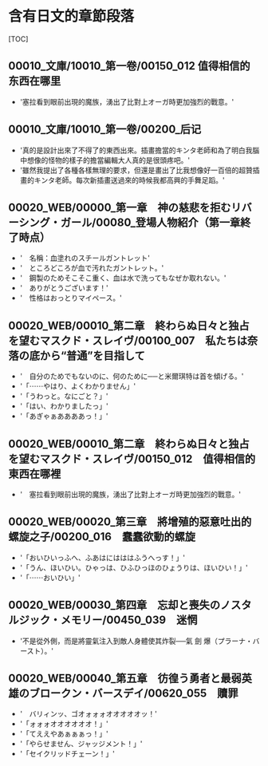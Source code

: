 # 含有日文的章節段落

[TOC]

## 00010_文庫/10010_第一卷/00150_012 值得相信的东西在哪里

- '塞拉看到眼前出現的魔族，湧出了比對上オーガ時更加強烈的戰意。'


## 00010_文庫/10010_第一卷/00200_后记

- '真的是設計出來了不得了的東西出來。插畫擔當的キンタ老師和為了明白我腦中想像的怪物的樣子的擔當編輯大人真的是很頭疼吧。'
- '雖然我提出了各種各樣無理的要求，但還是畫出了比我想像好一百倍的超贊插畫的キンタ老師。每次新插畫送過來的時候我都高興的手舞足蹈。'


## 00020_WEB/00000_第一章　神の慈悲を拒むリバーシング・ガール/00080_登場人物紹介（第一章終了時点）

- '　名稱：血塗れのスチールガントレット'
- '　ところどころが血で汚れたガントレット。'
- '　鋼製のためそこそこ重く、血は水で洗ってもなぜか取れない。'
- '　ありがとうございます！'
- '　性格はおっとりマイペース。'


## 00020_WEB/00010_第二章　終わらぬ日々と独占を望むマスクド・スレイヴ/00100_007　私たちは奈落の底から“普通”を目指して

- '　自分のためでもないのに、何のために──と米爾琪特は首を傾げる。'
- '「⋯⋯やはり、よくわかりません」'
- '「うわっと。なにごと？」'
- '「はい、わかりましたっ」'
- '「あぎゃぁああああっ！」'


## 00020_WEB/00010_第二章　終わらぬ日々と独占を望むマスクド・スレイヴ/00150_012　值得相信的東西在哪裡

- '　塞拉看到眼前出現的魔族，湧出了比對上オーガ時更加強烈的戰意。'


## 00020_WEB/00020_第三章　將增殖的惡意吐出的螺旋之子/00200_016　蠢蠢欲動的螺旋

- '「おいひいっふへ、ふあはにはははふうへっす！」'
- '「うん、ほいひい。ひゃっは、ひふひっほのひょうりは、ほいひい！」'
- '「⋯⋯おいひい」'


## 00020_WEB/00030_第四章　忘却と喪失のノスタルジック・メモリー/00450_039　迷惘

- '不是從外側，而是將靈氣注入到敵人身體使其炸裂──氣 劍 爆（プラーナ・バースト）。'


## 00020_WEB/00040_第五章　彷徨う勇者と最弱英雄のブロークン・バースデイ/00620_055　贖罪

- '　バリィンッ、ゴオォォォオオオオオッ！'
- '「ォォォオオオオオオ！」'
- '「てええやあぁぁぁっ！」'
- '「やらせません、ジャッジメント！」'
- '「セイクリッドチェーン！」'
